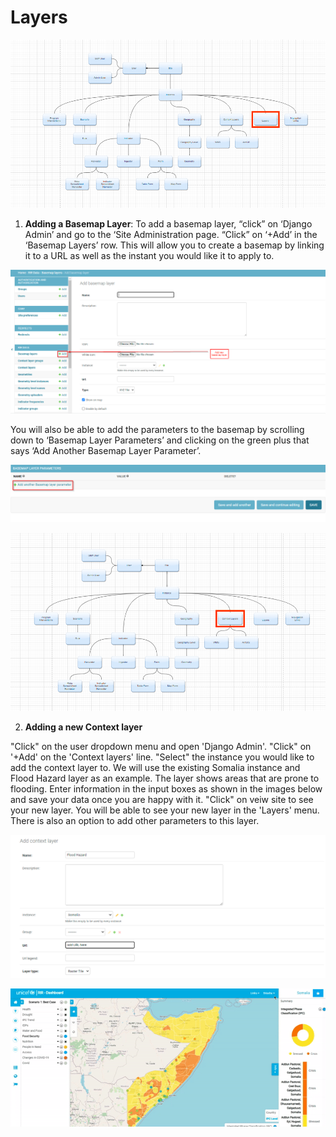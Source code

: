 # **Layers**


![ Layers ](../img/layets-chart.png "Layers") 
>
>
1.	**Adding a Basemap Layer**:
To add a basemap layer, “click” on ‘Django Admin’ and go to the ‘Site Administration page. “Click” on ‘+Add’ in the ‘Basemap Layers’ row. This will allow you
to create a basemap by linking it to a URL as well as the instant you would like it to apply to. 
>
![ Adding a Basemap](../img/new-basemap.png "Adding a Basemap") 
>
>
You will also be able to add the parameters to the basemap by scrolling down to ‘Basemap Layer Parameters’ and clicking on the green plus that says ‘Add Another 
Basemap Layer Parameter’.
> 
![Basemap Parameters](../img/new-basemap-parameters.png "Basemap Parameters") 
>
>
![Context Layers](../img/context-layers-chart.png "Context Layers") 
>

2. **Adding a new Context layer**

"Click" on the user dropdown menu and open 'Django Admin'. "Click" on '+Add' on the 'Context layers' line. "Select" the instance you would like to add the context layer to.
We will use the existing Somalia instance and Flood Hazard layer as an example. The layer shows areas that are prone to flooding. Enter information in the input boxes as 
shown in the images below and save your data once you are happy with it. "Click" on veiw site to see your new layer. You will be able to see your new layer in the 'Layers' menu. There is also an option to add other parameters to this layer. 

>

![Context Layers](../img/context-layer.png "Context Layers")
>
![Context Layers](../img/context-layer.gif "Context Layers")




